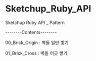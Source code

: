 # Sketchup_Ruby_API
Sketchup Ruby API _ Pattern


--------Contents--------

00_Brick_Origin : 벽돌 일반 쌓기

01_Brick_Cross  : 벽돌 어긋 쌓기
